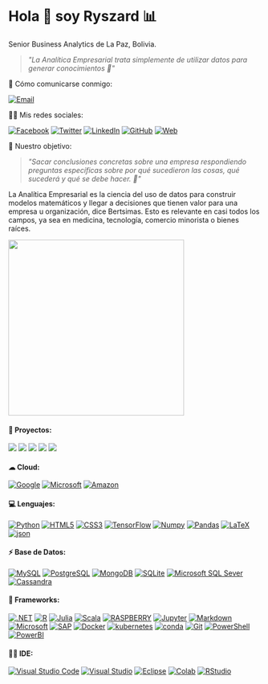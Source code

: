 <h1 align='left'>
  Hola 👋 soy Ryszard 📊 
</h1>

<p align='left'>
  Senior Business Analytics de La Paz, Bolivia.
</p>

> _"La Analítica Empresarial trata simplemente de utilizar datos para generar conocimientos 💬"_

<p align='left'>
  👨‍ Cómo comunicarse conmigo:
</p>

[![Email](https://img.shields.io/badge/Microsoft_Outlook-0078D4?style=for-the-badge&logo=outlook&logoColor=white)](mailto:info@businessanalytics.solutions)

<p align='left'>
  👨👩 Mis redes sociales:
</p>

[![Facebook](https://img.shields.io/badge/Facebook-1877F2?style=for-the-badge&logo=facebook&logoColor=white)](https://www.facebook.com/ryszardfrank)
[![Twitter](https://img.shields.io/badge/Twitter-1DA1F2?style=for-the-badge&logo=twitter&logoColor=white)](https://twitter.com/DataAnalyticsRy)
[![LinkedIn](https://img.shields.io/badge/LinkedIn-0077B5?style=for-the-badge&logo=linkedin&logoColor=white)](https://www.linkedin.com/in/dataanalyticsry/)
[![GitHub](https://img.shields.io/badge/GitHub-100000?style=for-the-badge&logo=github&logoColor=white)](https://ryszardfc.github.io/ryszardfc/)
[![Web](https://img.shields.io/badge/Website-39477F?style=for-the-badge&logo=realm&logoColor=white)](https://linktr.ee/Ryszard.Frank)

<p align='left'>
  👨‍ Nuestro objetivo:
</p>

> _"Sacar conclusiones concretas sobre una empresa respondiendo preguntas específicas sobre por qué sucedieron las cosas, qué sucederá y qué se debe hacer. 💬"_

La Analítica Empresarial es la ciencia del uso de datos para construir modelos matemáticos y llegar a decisiones que tienen valor para una empresa u organización, dice Bertsimas. Esto es relevante en casi todos los campos, ya sea en medicina, tecnología, comercio minorista o bienes raíces.

<p align='left'>
  <a href="#"><img src="https://github-readme-stats.vercel.app/api?username=ryszardfc&show_icons=true&count_private=true&theme=default" width="350"></a>
</p>

#### 🤔 Proyectos:
[![](https://img.shields.io/badge/Business_Intelligence-%FF6F00.svg?style=for-the-badge)](https://linktr.ee/Ryszard.Frank)
[![](https://img.shields.io/badge/Machine_Learning-%232E7EEA.svg?style=for-the-badge)](https://linktr.ee/Ryszard.Frank)
[![](https://img.shields.io/badge/Deep_Learning-%FFF200.svg?style=for-the-badge)](https://linktr.ee/Ryszard.Frank)
[![](https://img.shields.io/badge/Natural_Language_Processing-%F37626.svg?style=for-the-badge)](https://linktr.ee/Ryszard.Frank)
[![](https://img.shields.io/badge/Computer_Vision-%F2C811.svg?style=for-the-badge)](https://linktr.ee/Ryszard.Frank)

#### ☁ Cloud:
[![Google](https://img.shields.io/badge/Google_Cloud-4285F4?style=for-the-badge&logo=google-cloud&logoColor=white)](https://github.com/Ryszardfc)
[![Microsoft](https://img.shields.io/badge/microsoft%20azure-0089D6?style=for-the-badge&logo=microsoft-azure&logoColor=white)](https://github.com/Ryszardfc)
[![Amazon](https://img.shields.io/badge/Amazon_AWS-232F3E?style=for-the-badge&logo=amazon-aws&logoColor=white)](https://github.com/Ryszardfc)

#### 💻 Lenguajes:
[![Python](https://img.shields.io/badge/Python-3776AB?style=for-the-badge&logo=python&logoColor=white)](https://github.com/Ryszardfc)
[![HTML5](https://img.shields.io/badge/HTML5-E34F26?style=for-the-badge&logo=html5&logoColor=white)](https://github.com/Ryszardfc)
[![CSS3](https://img.shields.io/badge/CSS3-1572B6?style=for-the-badge&logo=css3&logoColor=white)](https://github.com/Ryszardfc)
[![TensorFlow](https://img.shields.io/badge/TensorFlow-FF6F00?style=for-the-badge&logo=TensorFlow&logoColor=white)](https://github.com/Ryszardfc)
[![Numpy](https://img.shields.io/badge/Numpy-777BB4?style=for-the-badge&logo=numpy&logoColor=white)](https://github.com/Ryszardfc)
[![Pandas](https://img.shields.io/badge/Pandas-2C2D72?style=for-the-badge&logo=pandas&logoColor=white)](https://github.com/Ryszardfc)
[![LaTeX](https://img.shields.io/badge/LaTeX-47A141?style=for-the-badge&logo=LaTeX&logoColor=white)](https://github.com/Ryszardfc)
[![json](https://img.shields.io/badge/json-5E5C5C?style=for-the-badge&logo=json&logoColor=white)](https://github.com/Ryszardfc)

#### ⚡ Base de Datos:
[![MySQL](https://img.shields.io/badge/MySQL-00000F?style=for-the-badge&logo=mysql&logoColor=white)](https://github.com/Ryszardfc)
[![PostgreSQL](https://img.shields.io/badge/PostgreSQL-316192?style=for-the-badge&logo=postgresql&logoColor=white)](https://github.com/Ryszardfc)
[![MongoDB](https://img.shields.io/badge/MongoDB-4EA94B?style=for-the-badge&logo=mongodb&logoColor=white)](https://github.com/Ryszardfc)
[![SQLite](https://img.shields.io/badge/SQLite-07405E?style=for-the-badge&logo=sqlite&logoColor=white)](https://github.com/Ryszardfc)
[![Microsoft SQL Sever](https://img.shields.io/badge/Microsoft%20SQL%20Sever-CC2927?style=for-the-badge&logo=microsoft%20sql%20server&logoColor=white)](https://github.com/Ryszardfc)
[![Cassandra](https://img.shields.io/badge/Cassandra-1287B1?style=for-the-badge&logo=apache%20cassandra&logoColor=white)](https://github.com/Ryszardfc)

#### 🚀 Frameworks:
[![.NET](https://img.shields.io/badge/.NET-512BD4?style=for-the-badge&logo=dotnet&logoColor=white)](https://github.com/Ryszardfc)
[![R](https://img.shields.io/badge/R-276DC3?style=for-the-badge&logo=r&logoColor=white)](https://github.com/Ryszardfc)
[![Julia](https://img.shields.io/badge/Julia-9558B2?style=for-the-badge&logo=julia&logoColor=white)](https://github.com/Ryszardfc)
[![Scala](https://img.shields.io/badge/Scala-DC322F?style=for-the-badge&logo=scala&logoColor=white)](https://github.com/Ryszardfc)
[![RASPBERRY](https://img.shields.io/badge/RASPBERRY%20PI-C51A4A.svg?&style=for-the-badge&logo=raspberry%20pi&logoColor=white)](https://github.com/Ryszardfc)
[![Jupyter](https://img.shields.io/badge/Jupyter-F37626.svg?&style=for-the-badge&logo=Jupyter&logoColor=white)](https://github.com/Ryszardfc)
[![Markdown](https://img.shields.io/badge/Markdown-000000?style=for-the-badge&logo=markdown&logoColor=white)](https://github.com/Ryszardfc)
[![Microsoft](https://img.shields.io/badge/Microsoft-666666?style=for-the-badge&logo=microsoft&logoColor=white)](https://github.com/Ryszardfc)
[![SAP](https://img.shields.io/badge/SAP-0FAAFF?style=for-the-badge&logo=sap&logoColor=white)](https://github.com/Ryszardfc)
[![Docker](https://img.shields.io/badge/Docker-2CA5E0?style=for-the-badge&logo=docker&logoColor=white)](https://github.com/Ryszardfc)
[![kubernetes](https://img.shields.io/badge/kubernetes-326ce5.svg?&style=for-the-badge&logo=kubernetes&logoColor=white)](https://github.com/Ryszardfc)
[![conda](https://img.shields.io/badge/conda-342B029.svg?&style=for-the-badge&logo=anaconda&logoColor=white)](https://github.com/Ryszardfc)
[![Git](https://img.shields.io/badge/Git-F05032?style=for-the-badge&logo=git&logoColor=white)](https://github.com/Ryszardfc)
[![PowerShell](https://img.shields.io/badge/PowerShell-5391FE?style=for-the-badge&logo=PowerShell&logoColor=white)](https://github.com/Ryszardfc)
[![PowerBI](https://img.shields.io/badge/PowerBI-F2C811?style=for-the-badge&logo=Power%20BI&logoColor=white)](https://github.com/Ryszardfc)

#### 👩‍💻 IDE:
[![Visual Studio Code](https://img.shields.io/badge/Visual_Studio_Code-0078D4?style=for-the-badge&logo=visual%20studio%20code&logoColor=white)](https://github.com/Ryszardfc)
[![Visual Studio](https://img.shields.io/badge/Visual_Studio-5C2D91?style=for-the-badge&logo=visual%20studio&logoColor=white)](https://github.com/Ryszardfc)
[![Eclipse](https://img.shields.io/badge/Eclipse-2C2255?style=for-the-badge&logo=eclipse&logoColor=white)](https://github.com/Ryszardfc)
[![Colab](https://img.shields.io/badge/Colab-F9AB00?style=for-the-badge&logo=googlecolab&color=525252)](https://github.com/Ryszardfc)
[![RStudio](https://img.shields.io/badge/RStudio-75AADB?style=for-the-badge&logo=RStudio&logoColor=white)](https://github.com/Ryszardfc)


<!--
**Ryszardfc/ryszardfc** is a ✨ _special_ ✨ repository because its `README.md` (this file) appears on your GitHub profile.

Here are some ideas to get you started:

- 🔭 I’m currently working on ...
- 🌱 I’m currently learning ...
- 👯 I’m looking to collaborate on ...
- 🤔 I’m looking for help with ...
- 💬 Ask me about ...
- 📫 How to reach me: ...
- 😄 Pronouns: ...
- ⚡ Fun fact: ...
-->
